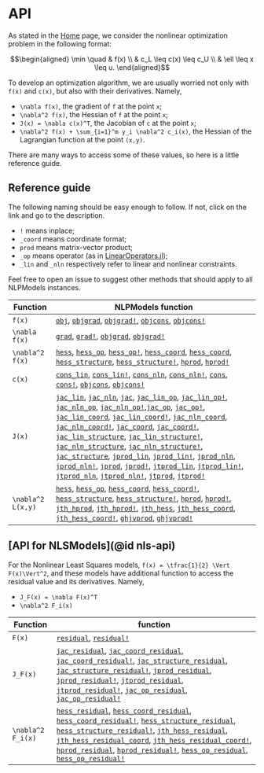 # API

As stated in the [Home](@ref) page, we consider the nonlinear optimization
problem in the following format:
```math
\begin{aligned}
\min \quad & f(x) \\
& c_L \leq c(x) \leq c_U \\
& \ell \leq x \leq u.
\end{aligned}
```
To develop an optimization algorithm, we are usually worried not only with
``f(x)`` and ``c(x)``, but also with their derivatives.
Namely,

- ``\nabla f(x)``, the gradient of ``f`` at the point ``x``;
- ``\nabla^2 f(x)``, the Hessian of ``f`` at the point ``x``;
- ``J(x) = \nabla c(x)^T``, the Jacobian of ``c`` at the point ``x``;
- ``\nabla^2 f(x) + \sum_{i=1}^m y_i \nabla^2 c_i(x)``,
  the Hessian of the Lagrangian function at the point ``(x,y)``.

There are many ways to access some of these values, so here is a little
reference guide.

## Reference guide

The following naming should be easy enough to follow.
If not, click on the link and go to the description.

- `!` means inplace;
- `_coord` means coordinate format;
- `prod` means matrix-vector product;
- `_op` means operator (as in [LinearOperators.jl](https://github.com/JuliaSmoothOptimizers/LinearOperators.jl));
- `_lin` and `_nln` respectively refer to linear and nonlinear constraints.

Feel free to open an issue to suggest other methods that should apply to all
NLPModels instances.

| Function          | NLPModels function                                                                                                                                                                                   |
|-------------------|-------------------------------------------|
| ``f(x)``            | [`obj`](@ref), [`objgrad`](@ref), [`objgrad!`](@ref), [`objcons`](@ref), [`objcons!`](@ref) |
| ``\nabla f(x)``     | [`grad`](@ref), [`grad!`](@ref), [`objgrad`](@ref), [`objgrad!`](@ref) |
| ``\nabla^2 f(x)``   | [`hess`](@ref), [`hess_op`](@ref), [`hess_op!`](@ref), [`hess_coord`](@ref), [`hess_coord`](@ref), [`hess_structure`](@ref), [`hess_structure!`](@ref), [`hprod`](@ref), [`hprod!`](@ref) |
| ``c(x)``            | [`cons_lin`](@ref), [`cons_lin!`](@ref), [`cons_nln`](@ref), [`cons_nln!`](@ref), [`cons`](@ref), [`cons!`](@ref), [`objcons`](@ref), [`objcons!`](@ref) |
| ``J(x)``            | [`jac_lin`](@ref), [`jac_nln`](@ref), [`jac`](@ref), [`jac_lin_op`](@ref), [`jac_lin_op!`](@ref), [`jac_nln_op`](@ref), [`jac_nln_op!`](@ref),[`jac_op`](@ref), [`jac_op!`](@ref), [`jac_lin_coord`](@ref), [`jac_lin_coord!`](@ref), [`jac_nln_coord`](@ref), [`jac_nln_coord!`](@ref), [`jac_coord`](@ref), [`jac_coord!`](@ref), [`jac_lin_structure`](@ref), [`jac_lin_structure!`](@ref), [`jac_nln_structure`](@ref), [`jac_nln_structure!`](@ref), [`jac_structure`](@ref), [`jprod_lin`](@ref), [`jprod_lin!`](@ref), [`jprod_nln`](@ref), [`jprod_nln!`](@ref), [`jprod`](@ref), [`jprod!`](@ref), [`jtprod_lin`](@ref), [`jtprod_lin!`](@ref), [`jtprod_nln`](@ref), [`jtprod_nln!`](@ref), [`jtprod`](@ref), [`jtprod!`](@ref) |
| ``\nabla^2 L(x,y)`` | [`hess`](@ref), [`hess_op`](@ref), [`hess_coord`](@ref), [`hess_coord!`](@ref), [`hess_structure`](@ref), [`hess_structure!`](@ref), [`hprod`](@ref), [`hprod!`](@ref), [`jth_hprod`](@ref), [`jth_hprod!`](@ref), [`jth_hess`](@ref), [`jth_hess_coord`](@ref), [`jth_hess_coord!`](@ref), [`ghjvprod`](@ref), [`ghjvprod!`](@ref)  |

## [API for NLSModels](@id nls-api)

For the Nonlinear Least Squares models, ``f(x) = \tfrac{1}{2} \Vert F(x)\Vert^2``,
and these models have additional function to access the residual value
and its derivatives. Namely,

- ``J_F(x) = \nabla F(x)^T``
- ``\nabla^2 F_i(x)``

| Function            | function |
|---------------------|---|
| ``F(x)``            | [`residual`](@ref), [`residual!`](@ref) |
| ``J_F(x)``          | [`jac_residual`](@ref), [`jac_coord_residual`](@ref), [`jac_coord_residual!`](@ref), [`jac_structure_residual`](@ref), [`jac_structure_residual!`](@ref), [`jprod_residual`](@ref), [`jprod_residual!`](@ref), [`jtprod_residual`](@ref), [`jtprod_residual!`](@ref), [`jac_op_residual`](@ref), [`jac_op_residual!`](@ref) |
| ``\nabla^2 F_i(x)`` | [`hess_residual`](@ref), [`hess_coord_residual`](@ref), [`hess_coord_residual!`](@ref), [`hess_structure_residual`](@ref), [`hess_structure_residual!`](@ref), [`jth_hess_residual`](@ref), [`jth_hess_residual_coord`](@ref), [`jth_hess_residual_coord!`](@ref), [`hprod_residual`](@ref), [`hprod_residual!`](@ref), [`hess_op_residual`](@ref), [`hess_op_residual!`](@ref) |
